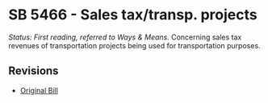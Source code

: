 # SB 5466 - Sales tax/transp. projects
*Status: First reading, referred to Ways & Means.*
Concerning sales tax revenues of transportation projects being used for transportation purposes.

## Revisions
* [Original Bill](1/)